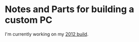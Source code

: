 # Notes and Parts for building a custom PC

I'm currently working on my [2012 build](https://github.com/tclem/pc-build/blob/master/build.md).
